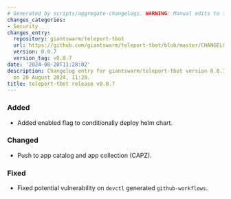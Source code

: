 ```yaml
---
# Generated by scripts/aggregate-changelogs. WARNING: Manual edits to this files will be overwritten.
changes_categories:
- Security
changes_entry:
  repository: giantswarm/teleport-tbot
  url: https://github.com/giantswarm/teleport-tbot/blob/master/CHANGELOG.md#007---2024-08-19
  version: 0.0.7
  version_tag: v0.0.7
date: '2024-08-20T11:28:02'
description: Changelog entry for giantswarm/teleport-tbot version 0.0.7, published
  on 20 August 2024, 11:28.
title: teleport-tbot release v0.0.7
---
```


### Added
- Added enabled flag to conditionally deploy helm chart.
### Changed
- Push to app catalog and app collection (CAPZ).
### Fixed
- Fixed potential vulnerability on `devctl` generated `github-workflows`.
